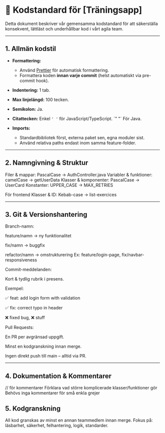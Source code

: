 # 📌 Kodstandard för [Träningsapp]

Detta dokument beskriver vår gemensamma kodstandard för att säkerställa konsekvent, lättläst och underhållbar kod i vårt agila team.

---

## 1. Allmän kodstil

- **Formattering:**  
  - Använd [Prettier](https://prettier.io/) för automatisk formattering.  
  - Formattera koden **innan varje commit** (helst automatiskt via pre-commit hook).

- **Indentering:** 1 tab.  
- **Max linjelängd:** 100 tecken.  
- **Semikolon:** Ja.  
- **Citattecken:** Enkel `' '` för JavaScript/TypeScript. ´" "´ För Java.  
- **Imports:**  
  - Standardbibliotek först, externa paket sen, egna moduler sist.  
  - Använd relativa paths endast inom samma feature-folder.

---

## 2. Namngivning & Struktur

Filer & mappar: PascalCase → AuthController.java
Variabler & funktioner: camelCase → getUserData
Klasser & komponenter: PascalCase → UserCard
Konstanter: UPPER_CASE → MAX_RETRIES

För frontend
Klasser & ID: Kebab-case -> list-exercices

---

## 3. Git & Versionshantering

Branch-namn:

feature/namn → ny funktionalitet

fix/namn → buggfix

refactor/namn → omstrukturering
Ex: feature/login-page, fix/navbar-responsiveness

Commit-meddelanden:

Kort & tydlig rubrik i presens.

Exempel:

✅ feat: add login form with validation

✅ fix: correct typo in header

❌ fixed bug, ❌ stuff

Pull Requests:

En PR per avgränsad uppgift.

Minst en kodgranskning innan merge.

Ingen direkt push till main – alltid via PR.

---

## 4. Dokumentation & Kommentarer
// för kommentarer
Förklara vad större komplicerade klasser/funktioner gör
Behövs inga kommentarer för små enkla grejer 

## 5. Kodgranskning

All kod granskas av minst en annan teammedlem innan merge.
Fokus på: läsbarhet, säkerhet, felhantering, logik, standarder.
